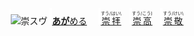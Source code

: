 <kbd><img src="lv1.svg" width="2" height="24"><img src="https://glyphwiki.org/glyph/u5d07.svg" width="24" height="24" alt="崇"></kbd><kbd>スウ゚</div></kbd> <img src="lv1.svg">[**あが**める](https://jisho.org/search/崇める)　 <img src="lv0.svg">[<ruby>崇拝<rt>すう/はい\\</rt></ruby>](https://jisho.org/search/崇拝)</ins>　<img src="lv1.svg">[<ruby>崇高<rt>すう/こう)</rt></ruby>](https://jisho.org/search/崇高)　<img src="lv2.svg">[<ruby>崇敬<rt>すう/けい\\</rt></ruby>](https://jisho.org/search/崇敬)



